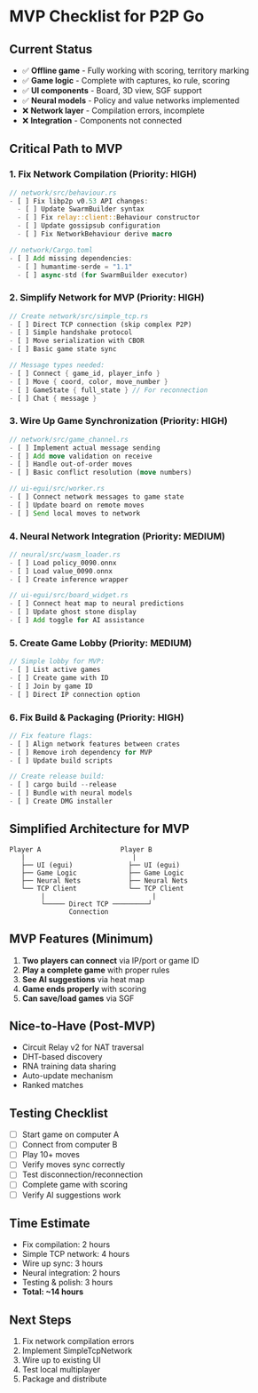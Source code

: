 # MVP Checklist for P2P Go

## Current Status
- ✅ **Offline game** - Fully working with scoring, territory marking
- ✅ **Game logic** - Complete with captures, ko rule, scoring
- ✅ **UI components** - Board, 3D view, SGF support
- ✅ **Neural models** - Policy and value networks implemented
- ❌ **Network layer** - Compilation errors, incomplete
- ❌ **Integration** - Components not connected

## Critical Path to MVP

### 1. Fix Network Compilation (Priority: HIGH)
```rust
// network/src/behaviour.rs
- [ ] Fix libp2p v0.53 API changes:
  - [ ] Update SwarmBuilder syntax
  - [ ] Fix relay::client::Behaviour constructor
  - [ ] Update gossipsub configuration
  - [ ] Fix NetworkBehaviour derive macro

// network/Cargo.toml
- [ ] Add missing dependencies:
  - [ ] humantime-serde = "1.1"
  - [ ] async-std (for SwarmBuilder executor)
```

### 2. Simplify Network for MVP (Priority: HIGH)
```rust
// Create network/src/simple_tcp.rs
- [ ] Direct TCP connection (skip complex P2P)
- [ ] Simple handshake protocol
- [ ] Move serialization with CBOR
- [ ] Basic game state sync

// Message types needed:
- [ ] Connect { game_id, player_info }
- [ ] Move { coord, color, move_number }
- [ ] GameState { full_state } // For reconnection
- [ ] Chat { message }
```

### 3. Wire Up Game Synchronization (Priority: HIGH)
```rust
// network/src/game_channel.rs
- [ ] Implement actual message sending
- [ ] Add move validation on receive
- [ ] Handle out-of-order moves
- [ ] Basic conflict resolution (move numbers)

// ui-egui/src/worker.rs
- [ ] Connect network messages to game state
- [ ] Update board on remote moves
- [ ] Send local moves to network
```

### 4. Neural Network Integration (Priority: MEDIUM)
```rust
// neural/src/wasm_loader.rs
- [ ] Load policy_0090.onnx
- [ ] Load value_0090.onnx
- [ ] Create inference wrapper

// ui-egui/src/board_widget.rs
- [ ] Connect heat map to neural predictions
- [ ] Update ghost stone display
- [ ] Add toggle for AI assistance
```

### 5. Create Game Lobby (Priority: MEDIUM)
```rust
// Simple lobby for MVP:
- [ ] List active games
- [ ] Create game with ID
- [ ] Join by game ID
- [ ] Direct IP connection option
```

### 6. Fix Build & Packaging (Priority: HIGH)
```rust
// Fix feature flags:
- [ ] Align network features between crates
- [ ] Remove iroh dependency for MVP
- [ ] Update build scripts

// Create release build:
- [ ] cargo build --release
- [ ] Bundle with neural models
- [ ] Create DMG installer
```

## Simplified Architecture for MVP

```
Player A                    Player B
   |                           |
   ├── UI (egui)              ├── UI (egui)
   ├── Game Logic             ├── Game Logic
   ├── Neural Nets            ├── Neural Nets
   └── TCP Client             └── TCP Client
        |                           |
        └───── Direct TCP ─────────┘
               Connection
```

## MVP Features (Minimum)
1. **Two players can connect** via IP/port or game ID
2. **Play a complete game** with proper rules
3. **See AI suggestions** via heat map
4. **Game ends properly** with scoring
5. **Can save/load games** via SGF

## Nice-to-Have (Post-MVP)
- Circuit Relay v2 for NAT traversal
- DHT-based discovery
- RNA training data sharing
- Auto-update mechanism
- Ranked matches

## Testing Checklist
- [ ] Start game on computer A
- [ ] Connect from computer B
- [ ] Play 10+ moves
- [ ] Verify moves sync correctly
- [ ] Test disconnection/reconnection
- [ ] Complete game with scoring
- [ ] Verify AI suggestions work

## Time Estimate
- Fix compilation: 2 hours
- Simple TCP network: 4 hours
- Wire up sync: 3 hours
- Neural integration: 2 hours
- Testing & polish: 3 hours
- **Total: ~14 hours**

## Next Steps
1. Fix network compilation errors
2. Implement SimpleTcpNetwork
3. Wire up to existing UI
4. Test local multiplayer
5. Package and distribute